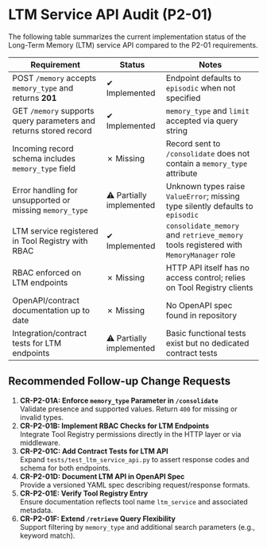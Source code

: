 # LTM Service API Audit (P2-01)

The following table summarizes the current implementation status of the Long-Term Memory (LTM) service API compared to the P2-01 requirements.

| Requirement | Status | Notes |
|-------------|--------|-------|
|POST `/memory` accepts `memory_type` and returns **201**|✔ Implemented|Endpoint defaults to `episodic` when not specified|
|GET `/memory` supports query parameters and returns stored record|✔ Implemented|`memory_type` and `limit` accepted via query string|
|Incoming record schema includes `memory_type` field|✗ Missing|Record sent to `/consolidate` does not contain a `memory_type` attribute|
|Error handling for unsupported or missing `memory_type`|⚠ Partially implemented|Unknown types raise `ValueError`; missing type silently defaults to `episodic`|
|LTM service registered in Tool Registry with RBAC|✔ Implemented|`consolidate_memory` and `retrieve_memory` tools registered with `MemoryManager` role|
|RBAC enforced on LTM endpoints|✗ Missing|HTTP API itself has no access control; relies on Tool Registry clients|
|OpenAPI/contract documentation up to date|✗ Missing|No OpenAPI spec found in repository|
|Integration/contract tests for LTM endpoints|⚠ Partially implemented|Basic functional tests exist but no dedicated contract tests|

## Recommended Follow-up Change Requests

1. **CR-P2-01A: Enforce `memory_type` Parameter in `/consolidate`**  
   Validate presence and supported values. Return `400` for missing or invalid types.
2. **CR-P2-01B: Implement RBAC Checks for LTM Endpoints**  
   Integrate Tool Registry permissions directly in the HTTP layer or via middleware.
3. **CR-P2-01C: Add Contract Tests for LTM API**  
   Expand `tests/test_ltm_service_api.py` to assert response codes and schema for both endpoints.
4. **CR-P2-01D: Document LTM API in OpenAPI Spec**  
   Provide a versioned YAML spec describing request/response formats.
5. **CR-P2-01E: Verify Tool Registry Entry**  
   Ensure documentation reflects tool name `ltm_service` and associated metadata.
6. **CR-P2-01F: Extend `/retrieve` Query Flexibility**  
   Support filtering by `memory_type` and additional search parameters (e.g., keyword match).


